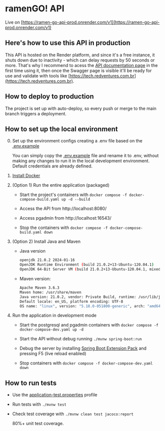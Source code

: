 # ramenGO! API

Live on [https://ramen-go-api-prod.onrender.com/v1](https://ramen-go-api-prod.onrender.com/v1)

## Here's how to use this API in production

This API is hosted on the Render platform, and since it's a free instance, it shuts down due to inactivity - which can delay requests by 50 seconds or more. That's why I recommend to acess the [API documentation page](https://ramen-go-api-prod.onrender.com/) in the first time using it, then once the Swagger page is visible it'll be ready for use and validate with tools like [https://tech.redventures.com.br](https://tech.redventures.com.br).

## How to deploy to production

The project is set up with auto-deploy, so every push or merge to the main branch triggers a deployment.

## How to set up the local environment

0. Set up the environment configs creating a .env file based on the [.env.example](.env.example)

    You can simply copy the [.env.example](.env.example) file and rename it to .env, without making any changes to run it in the local development environment. Default credentials are already defined.

1. [Install Docker](https://docs.docker.com/desktop/install/ubuntu/)

2. (Option 1) Run the entire application (packaged)

    - Start the project's containers with `docker compose -f docker-compose-build.yaml up -d --build`

    - Access the API from http://localhost:8080/

    - Access pgadmin from http://localhost:16543/

    - Stop the containers with `docker compose -f docker-compose-build.yaml down`

2. (Option 2) Install Java and Maven

    - Java version
        ```bash
        openjdk 21.0.2 2024-01-16
        OpenJDK Runtime Environment (build 21.0.2+13-Ubuntu-120.04.1)
        OpenJDK 64-Bit Server VM (build 21.0.2+13-Ubuntu-120.04.1, mixed mode, sharing)
        ```

    - Maven version:
        ```bash
        Apache Maven 3.6.3
        Maven home: /usr/share/maven
        Java version: 21.0.2, vendor: Private Build, runtime: /usr/lib/jvm/java-21-openjdk-amd64
        Default locale: en_US, platform encoding: UTF-8
        OS name: "linux", version: "5.18.0-051800-generic", arch: "amd64", family: "unix"
        ```

3. Run the application in development mode

    - Start the postgresql and pgadmin containers with `docker compose -f docker-compose-dev.yaml up -d`

    - Start the API without debug running `./mvnw spring-boot:run`

    - Debug the server by installing [Spring Boot Extension Pack](https://marketplace.visualstudio.com/items?itemName=vmware.vscode-boot-dev-pack) and pressing F5 (live reload enabled)

    - Stop containers with `docker compose -f docker-compose-dev.yaml down`

## How to run tests

- Use the [application-test.properties](src/main/resources/application-test.properties) profile

- Run tests with `./mvnw test`

- Check test coverage with `./mvnw clean test jacoco:report`

    80%+ unit test coverage.
